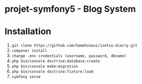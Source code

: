 # projet-symfony5 - Blog System

# Installation

1) `git clone https://github.com/Samehzaoui/isetso-diarry.git`
2) `composer install`
3) `change .env credentials (username, password, dbname)`
4) `php bin/console doctrine:database:create`
5) `php bin/console make:migration`
6) `php bin/console doctrine:fixture:load`
7) `symfony serve`

